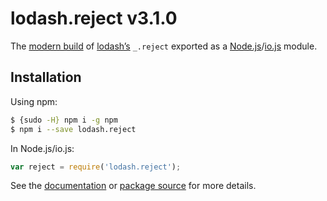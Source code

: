 # lodash.reject v3.1.0

The [modern build](https://github.com/lodash/lodash/wiki/Build-Differences) of [lodash’s](https://lodash.com/) `_.reject` exported as a [Node.js](http://nodejs.org/)/[io.js](https://iojs.org/) module.

## Installation

Using npm:

```bash
$ {sudo -H} npm i -g npm
$ npm i --save lodash.reject
```

In Node.js/io.js:

```js
var reject = require('lodash.reject');
```

See the [documentation](https://lodash.com/docs#reject) or [package source](https://github.com/lodash/lodash/blob/3.1.0-npm-packages/lodash.reject) for more details.
